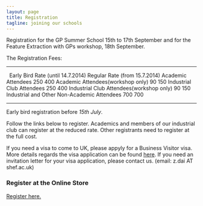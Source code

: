 ```yaml
---
layout: page
title: Registration
tagline: joining our schools
---
```



Registration for the GP Summer School 15th to 17th September and for the
Feature Extraction with GPs workshop, 18th September.

The Registration Fees:

  --------------------------------------------- ----------------------------------- -------------------------------
                                                Early Bird Rate (until 14.7.2014)   Regular Rate (from 15.7.2014)
  Academic Attendees                            250                                 400
  Academic Attendees(workshop only)             90                                  150
  Industrial Club Attendees                     250                                 400
  Industrial Club Attendees(workshop only)      90                                  150
  Industrial and Other Non-Academic Attendees   700                                 700
  --------------------------------------------- ----------------------------------- -------------------------------

Early bird registration before *15th July*.

Follow the links below to register. Academics and members of our
industrial club can register at the reduced rate. Other registrants need
to register at the full cost.

If you need a visa to come to UK, please appyly for a Business Visitor
visa. More details regards the visa application can be found
[here](http://www.gov.uk/business-visitor-visa/overview). If you need an
invitation letter for your visa application, please contact us. (email:
z.dai AT shef.ac.uk)

### Register at the Online Store

[Register here.](https://onlineshop.shef.ac.uk/browse/extra_info.asp?compid=1&modid=2&deptid=8&catid=39&prodid=411)

